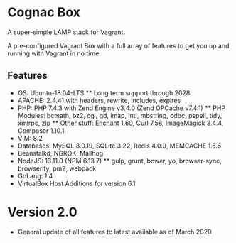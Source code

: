 # Cognac Box

A super-simple LAMP stack for Vagrant. 

A pre-configured Vagrant Box with a full array of features to get you up and running with Vagrant in no time.

## Features

* OS: Ubuntu-18.04-LTS ** Long term support through 2028
* APACHE: 2.4.41 with headers, rewrite, includes, expires
* PHP: PHP 7.4.3 with Zend Engine v3.4.0 (Zend OPCache v7.4.1)
** PHP Modules: bcmath, bz2, cgi, gd, imap, intl, mbstring, odbc, pspell, tidy, xmlrpc, zip
** Other stuff: Enchant 1.60, Curl 7.58, ImageMagick 3.4.4, Composer 1.10.1
* VIM: 8.2
* Databases: MySQL 8.0.19, SQLite 3.22, Redis 4.0.9, MEMCACHE 1.5.6
* Beanstalkd, NGROK,  Mailhog
* NodeJS: 13.11.0 (NPM 6.13.7)
** gulp, grunt, bower, yo, browser-sync, browserify, pm2, webpack
* GoLang: 1.4
* VirtualBox Host Additions for version 6.1

# Version 2.0

* General update of all features to latest available as of March 2020
